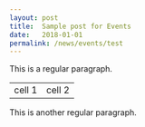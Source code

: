 ```yaml
---
layout: post
title:  Sample post for Events
date:   2018-01-01
permalink: /news/events/test
---
```

This is a regular paragraph.

<table>
    <tr>
        <td>cell 1</td>
        <td>cell 2</td>
    </tr>
</table>

This is another regular paragraph.
